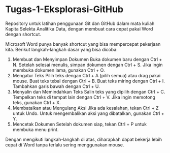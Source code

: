 # Tugas-1-Eksplorasi-GitHub
Repository untuk latihan penggunaan Git dan GitHub dalam mata kuliah Kapita Selekta Analitika Data, dengan membuat cara cepat pakai Word dengan shortcut.

Microsoft Word punya banyak shortcut yang bisa mempercepat pekerjaan kita. Berikut langkah-langkah dasar yang bisa dicoba:

1. Membuat dan Menyimpan Dokumen
Buka dokumen baru dengan Ctrl + N.
Setelah selesai menulis, simpan dokumen dengan Ctrl + S.
Jika ingin membuka dokumen lama, gunakan Ctrl + O.
2. Mengatur Teks
Pilih teks dengan Ctrl + A (pilih semua) atau drag pakai mouse.
Buat teks tebal dengan Ctrl + B.
Buat teks miring dengan Ctrl + I.
Tambahkan garis bawah dengan Ctrl + U.
3. Menyalin dan Memindahkan Teks
Salin teks yang dipilih dengan Ctrl + C.
Tempelkan teks di tempat lain dengan Ctrl + V.
Jika ingin memotong teks, gunakan Ctrl + X.
4. Membatalkan atau Mengulang Aksi
Jika ada kesalahan, tekan Ctrl + Z untuk Undo.
Untuk mengembalikan aksi yang dibatalkan, gunakan Ctrl + Y.
5. Mencetak Dokumen
Setelah dokumen siap, tekan Ctrl + P untuk membuka menu print.

Dengan mengikuti langkah-langkah di atas, diharapkah dapat bekerja lebih cepat di Word tanpa terlalu sering menggunakan mouse.